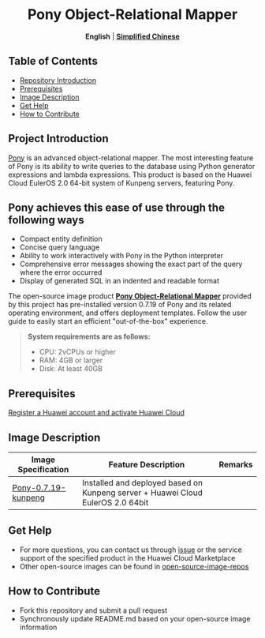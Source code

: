  <h1 align="center">Pony Object-Relational Mapper</h1>
  <p align="center">
    <strong>English</strong> | <a href="README_ZH.md"><strong>Simplified Chinese</strong></a>
  </p>


## Table of Contents

- [Repository Introduction](#project-introduction)
- [Prerequisites](#prerequisites)
- [Image Description](#image-description)
- [Get Help](#get-help)
- [How to Contribute](#how-to-contribute)

## Project Introduction

[Pony](https://github.com/ponyorm/pony/) is an advanced object-relational mapper. The most interesting feature of Pony is its ability to write queries to the database using Python generator expressions and lambda expressions. This product is based on the Huawei Cloud EulerOS 2.0 64-bit system of Kunpeng servers, featuring Pony.

## Pony achieves this ease of use through the following ways

- Compact entity definition
- Concise query language
- Ability to work interactively with Pony in the Python interpreter
- Comprehensive error messages showing the exact part of the query where the error occurred
- Display of generated SQL in an indented and readable format

The open-source image product [**Pony Object-Relational Mapper**](https://marketplace.huaweicloud.com/intl/hidden/contents/12204799-725a-42fc-a518-ff19f610b346) provided by this project has pre-installed version 0.7.19 of Pony and its related operating environment, and offers deployment templates. Follow the user guide to easily start an efficient "out-of-the-box" experience.


> **System requirements are as follows:**
> - CPU: 2vCPUs or higher
> - RAM: 4GB or larger
> - Disk: At least 40GB

## Prerequisites
[Register a Huawei account and activate Huawei Cloud](https://support.huaweicloud.com/usermanual-account/account_id_001.html)

## Image Description

| Image Specification                                                                                               | Feature Description | Remarks |
|----------------------------------------------------------------------------------------------------| --- | --- |
| [Pony-0.7.19-kunpeng](https://github.com/HuaweiCloudDeveloper/pony-image/tree/Pony-0.7.19-kunpeng) | Installed and deployed based on Kunpeng server + Huawei Cloud EulerOS 2.0 64bit |  |

## Get Help
- For more questions, you can contact us through [issue](https://github.com/HuaweiCloudDeveloper/pony-image/issues) or the service support of the specified product in the Huawei Cloud Marketplace
- Other open-source images can be found in [open-source-image-repos](https://github.com/HuaweiCloudDeveloper/open-source-image-repos)

## How to Contribute
- Fork this repository and submit a pull request
- Synchronously update README.md based on your open-source image information